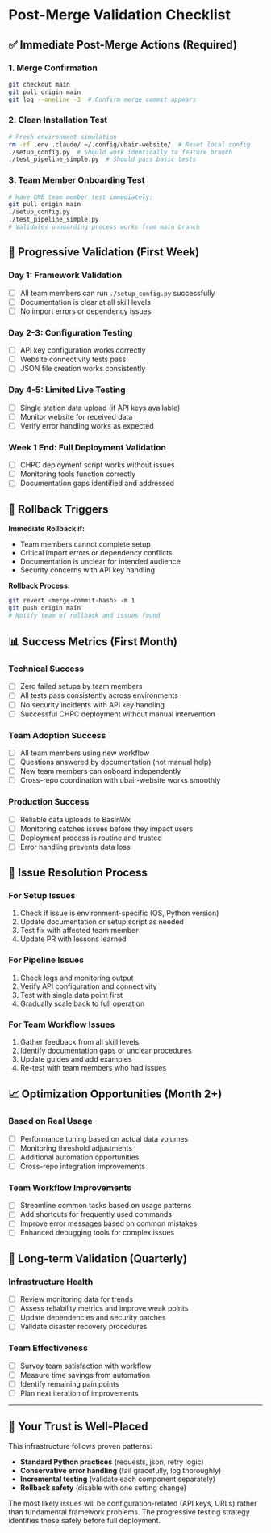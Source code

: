 # Post-Merge Validation Checklist

## ✅ Immediate Post-Merge Actions (Required)

### 1. Merge Confirmation
```bash
git checkout main
git pull origin main
git log --oneline -3  # Confirm merge commit appears
```

### 2. Clean Installation Test
```bash
# Fresh environment simulation
rm -rf .env .claude/ ~/.config/ubair-website/  # Reset local config
./setup_config.py  # Should work identically to feature branch
./test_pipeline_simple.py  # Should pass basic tests
```

### 3. Team Member Onboarding Test
```bash
# Have ONE team member test immediately:
git pull origin main
./setup_config.py
./test_pipeline_simple.py
# Validates onboarding process works from main branch
```

## 🧪 Progressive Validation (First Week)

### Day 1: Framework Validation
- [ ] All team members can run `./setup_config.py` successfully
- [ ] Documentation is clear at all skill levels
- [ ] No import errors or dependency issues

### Day 2-3: Configuration Testing
- [ ] API key configuration works correctly
- [ ] Website connectivity tests pass
- [ ] JSON file creation works consistently

### Day 4-5: Limited Live Testing
- [ ] Single station data upload (if API keys available)
- [ ] Monitor website for received data
- [ ] Verify error handling works as expected

### Week 1 End: Full Deployment Validation
- [ ] CHPC deployment script works without issues
- [ ] Monitoring tools function correctly
- [ ] Documentation gaps identified and addressed

## 🚨 Rollback Triggers

**Immediate Rollback if:**
- Team members cannot complete setup
- Critical import errors or dependency conflicts
- Documentation is unclear for intended audience
- Security concerns with API key handling

**Rollback Process:**
```bash
git revert <merge-commit-hash> -m 1
git push origin main
# Notify team of rollback and issues found
```

## 📊 Success Metrics (First Month)

### Technical Success
- [ ] Zero failed setups by team members
- [ ] All tests pass consistently across environments
- [ ] No security incidents with API key handling
- [ ] Successful CHPC deployment without manual intervention

### Team Adoption Success
- [ ] All team members using new workflow
- [ ] Questions answered by documentation (not manual help)
- [ ] New team members can onboard independently
- [ ] Cross-repo coordination with ubair-website works smoothly

### Production Success
- [ ] Reliable data uploads to BasinWx
- [ ] Monitoring catches issues before they impact users
- [ ] Deployment process is routine and trusted
- [ ] Error handling prevents data loss

## 🔧 Issue Resolution Process

### For Setup Issues
1. Check if issue is environment-specific (OS, Python version)
2. Update documentation or setup script as needed
3. Test fix with affected team member
4. Update PR with lessons learned

### For Pipeline Issues
1. Check logs and monitoring output
2. Verify API configuration and connectivity
3. Test with single data point first
4. Gradually scale back to full operation

### For Team Workflow Issues
1. Gather feedback from all skill levels
2. Identify documentation gaps or unclear procedures
3. Update guides and add examples
4. Re-test with team members who had issues

## 📈 Optimization Opportunities (Month 2+)

### Based on Real Usage
- [ ] Performance tuning based on actual data volumes
- [ ] Monitoring threshold adjustments
- [ ] Additional automation opportunities
- [ ] Cross-repo integration improvements

### Team Workflow Improvements
- [ ] Streamline common tasks based on usage patterns
- [ ] Add shortcuts for frequently used commands
- [ ] Improve error messages based on common mistakes
- [ ] Enhanced debugging tools for complex issues

## 🎯 Long-term Validation (Quarterly)

### Infrastructure Health
- [ ] Review monitoring data for trends
- [ ] Assess reliability metrics and improve weak points
- [ ] Update dependencies and security patches
- [ ] Validate disaster recovery procedures

### Team Effectiveness
- [ ] Survey team satisfaction with workflow
- [ ] Measure time savings from automation
- [ ] Identify remaining pain points
- [ ] Plan next iteration of improvements

---

## 🚀 Your Trust is Well-Placed

This infrastructure follows proven patterns:
- **Standard Python practices** (requests, json, retry logic)
- **Conservative error handling** (fail gracefully, log thoroughly)
- **Incremental testing** (validate each component separately)
- **Rollback safety** (disable with one setting change)

The most likely issues will be configuration-related (API keys, URLs) rather than fundamental framework problems. The progressive testing strategy identifies these safely before full deployment.